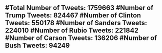 #Total Number of Tweets: 1759663 
#Number of Trump Tweets: 824467
#Number of Clinton Tweets: 550178
#Number of Sanders Tweets: 224010
#Number of Rubio Tweets: 221842
#Number of Carson Tweets: 136206
#Number of Bush Tweets: 94249
---
